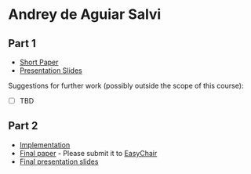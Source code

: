 # Andrey de Aguiar Salvi

## Part 1

- [Short Paper](salvi-proposal.pdf)
- [Presentation Slides](salvi-proposal-slides.pdf)

Suggestions for further work (possibly outside the scope of this course):

- [ ] TBD


## Part 2

- [Implementation](<link to github>)
- [Final paper](salvi-paper.pdf) - Please submit it to [EasyChair](https://easychair.org/conferences/?conf=ap2019)
- [Final presentation slides](salvi-final-presentation-slides.pdf)